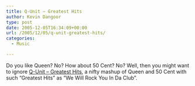 ```yaml
---
title: Q-Unit – Greatest Hits
author: Kevin Dangoor
type: post
date: 2005-12-05T16:34:09+00:00
url: /2005/12/05/q-unit-greatest-hits/
categories:
  - Music

---
```

Do you like Queen? No? How about 50 Cent? No? Well, then you might want to ignore [Q-Unit &#8211; Greatest Hits][1], a nifty mashup of Queen and 50 Cent with such &#8220;Greatest Hits&#8221; as &#8220;We Will Rock You In Da Club&#8221;.

 [1]: http://members.home.nl/visionx/